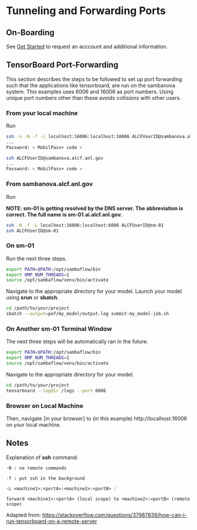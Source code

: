 # Tunneling and Forwarding Ports

## On-Boarding

See [Get Started](https://www.alcf.anl.gov/support-center/get-started )
to request an acccount and additional information.

## TensorBoard Port-Forwarding

This section describes the steps to be followed to set up port forwarding such that the applications like tensorboard, are run on the sambanova system.
This examples uses 6006 and 16006 as port numbers. Using unique port numbers other than these avoids collisions with other users. 

### From your local machine

Run

```bash
ssh -v -N -f -L localhost:16006:localhost:16006 ALCFUserID@sambanova.alcf.anl.gov
...
Password: < MobilPass+ code >

ssh ALCFUserID@sambanova.alcf.anl.gov
...
Password: < MobilPass+ code >
```

### From **sambanova.alcf.anl.gov**

Run

**NOTE:  sm-01 is getting resolved by the DNS server.  The abbreviation is correct.
The full name is sm-01.ai.alcf.anl.gov.**

```bash
ssh -N -f -L localhost:16006:localhost:6006 ALCFUserID@sm-01
ssh ALCFUserID@sm-01
```

### On **sm-01**

Run the next three steps.

```bash
export PATH=$PATH:/opt/sambaflow/bin
export OMP_NUM_THREADS=1
source /opt/sambaflow/venv/bin/activate
```

Navigate to the appropriate directory for your model.
Launch your model using **srun** or **sbatch**.

```bash
cd /path/to/your/project
sbatch --output=pef/my_model/output.log submit-my_model-job.sh
```

### On Another sm-01 Terminal Window

The next three steps will be automatically ran in the future.

```bash
export PATH=$PATH:/opt/sambaflow/bin
export OMP_NUM_THREADS=1
source /opt/sambaflow/venv/bin/activate
```

Navigate to the appropriate directory for your model.

```bash
cd /path/to/your/project
tensorboard --logdir /logs --port 6006
```

### Browser on Local Machine

Then, navigate \[in your browser\] to (in this example) http://localhost:16006 on your local machine.

## Notes

Explanation of **ssh** command:

```text
-N : no remote commands

-f : put ssh in the background

-L <machine1>:<portA>:<machine2>:<portB> :

forward <machine1>:<portA> (local scope) to <machine2>:<portB> (remote scope)
```

Adapted from:  https://stackoverflow.com/questions/37987839/how-can-i-run-tensorboard-on-a-remote-server

